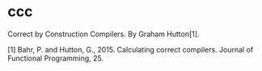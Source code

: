 # ccc

Correct by Construction Compilers. By Graham Hutton[1].

[1] Bahr, P. and Hutton, G., 2015. Calculating correct compilers. Journal of Functional Programming, 25.
